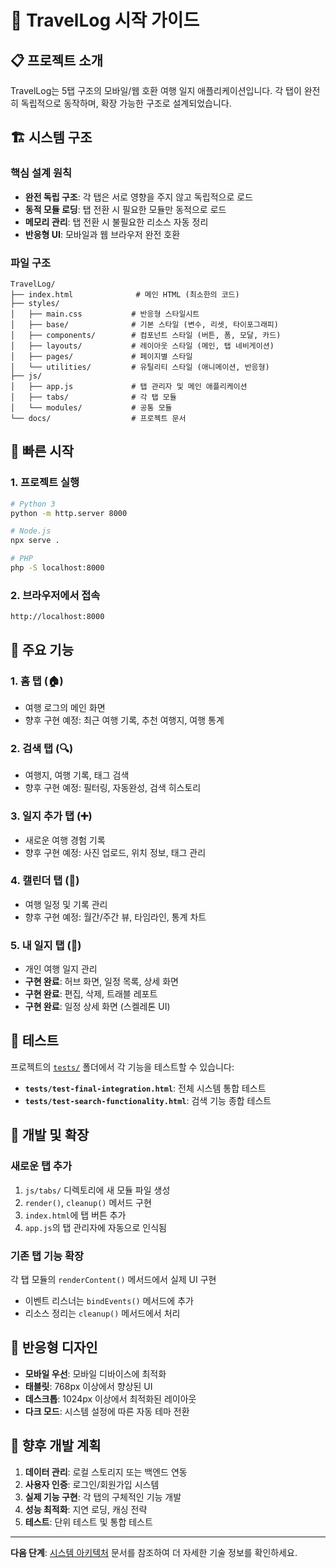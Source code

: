 # 🚀 TravelLog 시작 가이드

## 📋 프로젝트 소개

TravelLog는 5탭 구조의 모바일/웹 호환 여행 일지 애플리케이션입니다. 각 탭이 완전히 독립적으로 동작하며, 확장 가능한 구조로 설계되었습니다.

## 🏗️ 시스템 구조

### 핵심 설계 원칙
- **완전 독립 구조**: 각 탭은 서로 영향을 주지 않고 독립적으로 로드
- **동적 모듈 로딩**: 탭 전환 시 필요한 모듈만 동적으로 로드
- **메모리 관리**: 탭 전환 시 불필요한 리소스 자동 정리
- **반응형 UI**: 모바일과 웹 브라우저 완전 호환

### 파일 구조
```
TravelLog/
├── index.html              # 메인 HTML (최소한의 코드)
├── styles/
│   ├── main.css           # 반응형 스타일시트
│   ├── base/              # 기본 스타일 (변수, 리셋, 타이포그래피)
│   ├── components/        # 컴포넌트 스타일 (버튼, 폼, 모달, 카드)
│   ├── layouts/           # 레이아웃 스타일 (메인, 탭 네비게이션)
│   ├── pages/             # 페이지별 스타일
│   └── utilities/         # 유틸리티 스타일 (애니메이션, 반응형)
├── js/
│   ├── app.js             # 탭 관리자 및 메인 애플리케이션
│   ├── tabs/              # 각 탭 모듈
│   └── modules/           # 공통 모듈
└── docs/                  # 프로젝트 문서
```

## 🚀 빠른 시작

### 1. 프로젝트 실행
```bash
# Python 3
python -m http.server 8000

# Node.js
npx serve .

# PHP
php -S localhost:8000
```

### 2. 브라우저에서 접속
```
http://localhost:8000
```

## 🎯 주요 기능

### 1. 홈 탭 (🏠)
- 여행 로그의 메인 화면
- 향후 구현 예정: 최근 여행 기록, 추천 여행지, 여행 통계

### 2. 검색 탭 (🔍)
- 여행지, 여행 기록, 태그 검색
- 향후 구현 예정: 필터링, 자동완성, 검색 히스토리

### 3. 일지 추가 탭 (➕)
- 새로운 여행 경험 기록
- 향후 구현 예정: 사진 업로드, 위치 정보, 태그 관리

### 4. 캘린더 탭 (📅)
- 여행 일정 및 기록 관리
- 향후 구현 예정: 월간/주간 뷰, 타임라인, 통계 차트

### 5. 내 일지 탭 (📝)
- 개인 여행 일지 관리
- **구현 완료**: 허브 화면, 일정 목록, 상세 화면
- **구현 완료**: 편집, 삭제, 트래블 레포트
- **구현 완료**: 일정 상세 화면 (스켈레톤 UI)

## 🧪 테스트

프로젝트의 [`tests/`](../../tests/) 폴더에서 각 기능을 테스트할 수 있습니다:

- **`tests/test-final-integration.html`**: 전체 시스템 통합 테스트
- **`tests/test-search-functionality.html`**: 검색 기능 종합 테스트

## 🔧 개발 및 확장

### 새로운 탭 추가
1. `js/tabs/` 디렉토리에 새 모듈 파일 생성
2. `render()`, `cleanup()` 메서드 구현
3. `index.html`에 탭 버튼 추가
4. `app.js`의 탭 관리자에 자동으로 인식됨

### 기존 탭 기능 확장
각 탭 모듈의 `renderContent()` 메서드에서 실제 UI 구현
- 이벤트 리스너는 `bindEvents()` 메서드에 추가
- 리소스 정리는 `cleanup()` 메서드에서 처리

## 📱 반응형 디자인

- **모바일 우선**: 모바일 디바이스에 최적화
- **태블릿**: 768px 이상에서 향상된 UI
- **데스크톱**: 1024px 이상에서 최적화된 레이아웃
- **다크 모드**: 시스템 설정에 따른 자동 테마 전환

## 🔮 향후 개발 계획

1. **데이터 관리**: 로컬 스토리지 또는 백엔드 연동
2. **사용자 인증**: 로그인/회원가입 시스템
3. **실제 기능 구현**: 각 탭의 구체적인 기능 개발
4. **성능 최적화**: 지연 로딩, 캐싱 전략
5. **테스트**: 단위 테스트 및 통합 테스트

---

**다음 단계**: [시스템 아키텍처](./architecture.md) 문서를 참조하여 더 자세한 기술 정보를 확인하세요.
